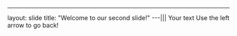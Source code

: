 
---
layout: slide
title: "Welcome to our second slide!"
---|||
Your text
Use the left arrow to go back!

